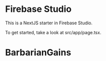 # Firebase Studio

This is a NextJS starter in Firebase Studio.

To get started, take a look at src/app/page.tsx.
# BarbarianGains

